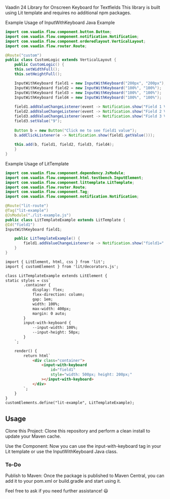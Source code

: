 Vaadin 24 Library for Onscreen Keyboard for Textfields
This library is built using Lit template and requires no additional npm packages.

Example Usage of InputWithKeyboard
Java Example
```java
import com.vaadin.flow.component.button.Button;
import com.vaadin.flow.component.notification.Notification;
import com.vaadin.flow.component.orderedlayout.VerticalLayout;
import com.vaadin.flow.router.Route;

@Route("custom")
public class CustomLogic extends VerticalLayout {
    public CustomLogic() {
    this.setWidthFull();
    this.setHeightFull();

    InputWithKeyboard field1 = new InputWithKeyboard("200px", "200px");
    InputWithKeyboard field2 = new InputWithKeyboard("100%", "100%");
    InputWithKeyboard field3 = new InputWithKeyboard("100%", "100%");
    InputWithKeyboard field4 = new InputWithKeyboard("100%", "100%");
    
    field1.addValueChangeListener(event -> Notification.show("Field 1 Value: " + event.getValue()));
    field2.addValueChangeListener(event -> Notification.show("Field 2 Value: " + event.getValue()));
    field3.addValueChangeListener(event -> Notification.show("Field 3 Value: " + event.getValue()));
    field3.setValue("9");
    
    Button b = new Button("Click me to see field1 value");
    b.addClickListener(e -> Notification.show(field1.getValue()));
    
    this.add(b, field1, field2, field3, field4);
    }
}
```
Example Usage of LitTemplate
```java
import com.vaadin.flow.component.dependency.JsModule;
import com.vaadin.flow.component.html.testbench.InputElement;
import com.vaadin.flow.component.littemplate.LitTemplate;
import com.vaadin.flow.router.Route;
import com.vaadin.flow.component.Tag;
import com.vaadin.flow.component.notification.Notification;

@Route("lit-route")
@Tag("lit-example")
@JsModule("./lit-example.js")
public class LitTemplateExample extends LitTemplate {
@Id("field1")
InputWithKeyboard field1;

    public LitTemplateExample() {
        field1.addValueChangeListener(e -> Notification.show("field1=" + e.getValue()));
    }
}
```
```html
import { LitElement, html, css } from 'lit';
import { customElement } from 'lit/decorators.js';

class LitTemplateExample extends LitElement {
static styles = css`
        .container {
            display: flex;
            flex-direction: column;
            gap: 1em;
            width: 100%;
            max-width: 400px;
            margin: 0 auto;
        }
        input-with-keyboard {
            --input-width: 100%;
            --input-height: 50px;
        }
    `;

    render() {
        return html`
            <div class="container">
                <input-with-keyboard
                    id="field1"
                    style="width: 500px; height: 200px;"
                ></input-with-keyboard>
            </div>
        `;
    }
}
customElements.define("lit-example", LitTemplateExample);
```
## Usage
Clone this Project: Clone this repository and perform a clean install to update your Maven cache.

Use the Component: Now you can use the input-with-keyboard tag in your Lit template or use the InputWithKeyboard Java class.

### To-Do
Publish to Maven: Once the package is published to Maven Central, you can add it to your pom.xml or build.gradle and start using it.

Feel free to ask if you need further assistance! 😃